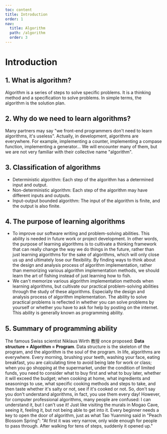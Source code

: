 ```yaml
---
toc: content
title: Introduction
order: 1
nav:
  title: Algorithm
  path: /algorithm
  order: 3
---
```


# Introduction

## 1. What is algorithm?

Algorithm is a series of steps to solve specific problems. It is a thinking method and a specification to solve problems. In simple terms, the algorithm is the solution plan.

## 2. Why do we need to learn algorithms?

Many partners may say "we front-end programmers don't need to learn algorithms, it's useless". Actually, in development, algorithms are everywhere. For example, implementing a counter, implementing a compase function, implementing a generator... We will encounter many of them, but we are not very familiar with their collective name "algorithm".

## 3. Classification of algorithms

- Deterministic algorithm: Each step of the algorithm has a determined input and output.
- Non-deterministic algorithm: Each step of the algorithm may have different inputs and outputs.
- Input-output bounded algorithm: The input of the algorithm is finite, and the output is also finite.

## 4. The purpose of learning algorithms

- To improve our software writing and problem-solving abilities. This ability is needed in future work or project development. In other words, the purpose of learning algorithms is to cultivate a thinking framework that can really change the way we do things in the future, rather than just learning algorithms for the sake of algorithms, which will only close us up and ultimately lose our flexibility. By finding ways to think about the design and analysis process of algorithm implementation, rather than memorizing various algorithm implementation methods, we should learn the art of fishing instead of just learning how to fish.
- We can't memorize various algorithm implementation methods when learning algorithms, but cultivate our practical problem-solving abilities through the study of these algorithms. Especially the design and analysis process of algorithm implementation. The ability to solve practical problems is reflected in whether you can solve problems by yourself or whether you have to ask for help by posting on the internet. This ability is generally known as programming ability.

## 5. Summary of programming ability

The famous Swiss scientist Niklaus Wirth 教授 once proposed: **Data structure + Algorithm = Program**.
Data structure is the skeleton of the program, and the algorithm is the soul of the program.
In life, algorithms are everywhere. Every morning, brushing your teeth, washing your face, eating breakfast, you are calculating time to avoid being late for work or class; when you go shopping at the supermarket, under the condition of limited funds, you need to consider what to buy first and what to buy later, whether it will exceed the budget; when cooking at home, what ingredients and seasonings to use, what specific cooking methods and steps to take, and then taste whether it's salty or not, see if it's cooked or not. So, don't say you don't understand algorithms, in fact, you use them every day!
However, for computer professional algorithms, many people are confused: I can understand it, but I can't use it! Just like visiting the murals in Mogao Cave, seeing it, feeling it, but not being able to get into it. Every beginner needs a key to open the door of algorithm, just as what Tao Yuanming said in "Peach Blossom Spring": "At first it was very narrow, only wide enough for people to pass through. After walking for tens of steps, suddenly it opened up."
